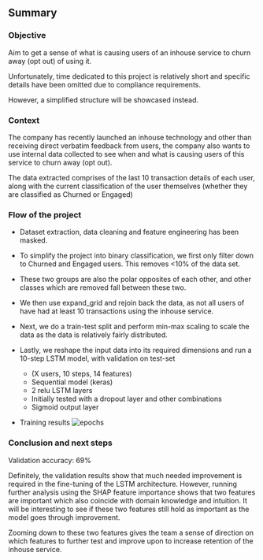 ## Summary
### Objective
Aim to get a sense of what is causing users of an inhouse service to churn away (opt out) of using it.

Unfortunately, time dedicated to this project is relatively short and specific details have been omitted due to compliance requirements.

However, a simplified structure will be showcased instead.

### Context
The company has recently launched an inhouse technology and other than receiving direct verbatim feedback from users, the company also wants to use internal data collected to see when and what is causing users of this service to churn away (opt out).

The data extracted comprises of the last 10 transaction details of each user, along with the current classification of the user themselves (whether they are classified as Churned or Engaged)

### Flow of the project
- Dataset extraction, data cleaning and feature engineering has been masked.

- To simplify the project into binary classification, we first only filter down to Churned and Engaged users. This removes <10% of the data set.

- These two groups are also the polar opposites of each other, and other classes which are removed fall between these two.

- We then use expand_grid and rejoin back the data, as not all users of have had at least 10 transactions using the inhouse service.

- Next, we do a train-test split and perform min-max scaling to scale the data as the data is relatively fairly distributed.

- Lastly, we reshape the input data into its required dimensions and run a 10-step LSTM model, with validation on test-set
  - (X users, 10 steps, 14 features)
  - Sequential model (keras)
  - 2 relu LSTM layers
  - Initially tested with a dropout layer and other combinations
  - Sigmoid output layer

- Training results
![epochs](https://user-images.githubusercontent.com/55055667/88266354-b09d9480-cd01-11ea-8daa-0d3dafc55bb8.png)


### Conclusion and next steps
Validation accuracy: 69%

Definitely, the validation results show that much needed improvement is required in the fine-tuning of the LSTM architecture.
However, running further analysis using the SHAP feature importance shows that two features are important which also coincide with domain knowledge and intuition.
It will be interesting to see if these two features still hold as important as the model goes through improvement.

Zooming down to these two features gives the team a sense of direction on which features to further test and improve upon to increase retention of the inhouse service.
